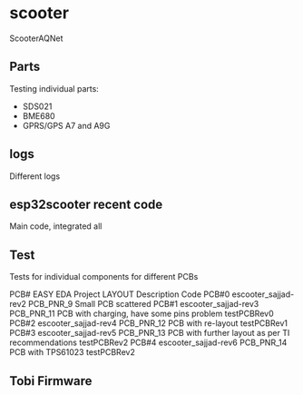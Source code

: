 # scooter
ScooterAQNet


## Parts
Testing individual parts:

* SDS021
* BME680
* GPRS/GPS A7 and A9G

## logs
Different logs

## esp32scooter recent code
Main code, integrated all


## Test
Tests for individual components for different PCBs

PCB#	EASY EDA Project	LAYOUT	Description	Code
PCB#0	escooter_sajjad-rev2	PCB_PNR_9	Small PCB	scattered
PCB#1	escooter_sajjad-rev3	PCB_PNR_11	PCB with charging, have some pins problem	testPCBRev0
PCB#2	escooter_sajjad-rev4	PCB_PNR_12	PCB with re-layout 	testPCBRev1
PCB#3	escooter_sajjad-rev5	PCB_PNR_13	PCB with further layout as per TI recommendations	testPCBRev2
PCB#4	escooter_sajjad-rev6	PCB_PNR_14	PCB with TPS61023	testPCBRev2
				

## Tobi Firmware
